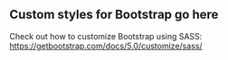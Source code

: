 ## Custom styles for Bootstrap go here

Check out how to customize Bootstrap using SASS: https://getbootstrap.com/docs/5.0/customize/sass/